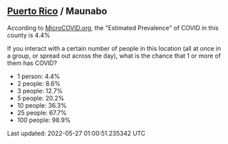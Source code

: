 
## [Puerto Rico](/united-states/puerto-rico) / Maunabo

According to [MicroCOVID.org](http://microcovid.org),
the "Estimated Prevalence" of COVID in this county is 4.4%

If you interact with a certain number of people in this location
(all at once in a group, or spread out across the day), what is the chance that
1 or more of them has COVID?

- 1 person: 4.4%
- 2 people: 8.6%
- 3 people: 12.7%
- 5 people: 20.2%
- 10 people: 36.3%
- 25 people: 67.7%
- 100 people: 98.9%

Last updated: 2022-05-27 01:00:51.235342 UTC
